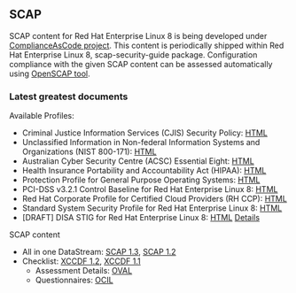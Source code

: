 ## SCAP

SCAP content for Red Hat Enterprise Linux 8 is being developed under [ComplianceAsCode project](https://github.com/ComplianceAsCode/content). This content is periodically shipped within Red Hat Enterprise Linux 8, scap-security-guide package. Configuration compliance with the given SCAP content can be assessed automatically using [OpenSCAP tool](https://access.redhat.com/documentation/en-us/red_hat_enterprise_linux/8/html/security_hardening/scanning-the-system-for-security-compliance-and-vulnerabilities_security-hardening).

### Latest greatest documents
Available Profiles:
 * Criminal Justice Information Services (CJIS) Security Policy: [HTML](/cac/guides/ssg-rhel8-guide-cjis.html)
 * Unclassified Information in Non-federal Information Systems and Organizations (NIST 800-171): [HTML](/cac/guides/ssg-rhel8-guide-cui.html)
 * Australian Cyber Security Centre (ACSC) Essential Eight: [HTML](/cac/guides/ssg-rhel8-guide-e8.html)
 * Health Insurance Portability and Accountability Act (HIPAA): [HTML](/cac/guides/ssg-rhel8-guide-hipaa.html)
 * Protection Profile for General Purpose Operating Systems: [HTML](/cac/guides/ssg-rhel8-guide-ospp.html)
 * PCI-DSS v3.2.1 Control Baseline for Red Hat Enterprise Linux 8: [HTML](/cac/guides/ssg-rhel8-guide-pci-dss.html)
 * Red Hat Corporate Profile for Certified Cloud Providers (RH CCP): [HTML](/cac/guides/ssg-rhel8-guide-rht-ccp.html)
 * Standard System Security Profile for Red Hat Enterprise Linux 8: [HTML](/cac/guides/ssg-rhel8-guide-standard.html)
 * [DRAFT] DISA STIG for Red Hat Enterprise Linux 8: [HTML](/cac/guides/ssg-rhel8-guide-stig.html) [Details](/ato/products/rhel-8/STIG)

SCAP content
 * All in one DataStream: [SCAP 1.3](/cac/ssg-rhel8-ds.xml), [SCAP 1.2](/cac/ssg-rhel8-ds-1.2.xml)
 * Checklist: [XCCDF 1.2](/cac/ssg-rhel8-xccdf-1.2.xml), [XCCDF 1.1](/cac/ssg-rhel8-xccdf.xml)
   * Assessment Details: [OVAL](/cac/ssg-rhel8-oval.xml)
   * Questionnaires: [OCIL](/cac/ssg-rhel8-ocil.xml)


